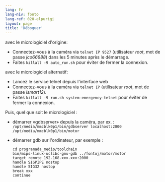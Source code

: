 ```yaml
---
lang: fr
lang-niv: fonto
lang-ref: 020-elpurigi
layout: page
title: 'Déboguer'
---
```


avec le micrologiciel d'origine:

* Connectez-vous à la caméra via `telnet IP 9527` (utilisateur _root_, mot de passe _jco66688_) dans les 5 minutes après le démarrage.
* Faites `killall -9 auto_run.sh` pour éviter de fermer la connexion.

avec le micrologiciel alternatif:

* Lancez le service telnet depuis l'interface web
* Connectez-vous à la caméra via `telnet IP` (utilisateur _root_, mot de passe _ismart12_).
* Faites `killall -9 run.sh system-emergency-telnet` pour éviter de fermer la connexion.

Puis, quel que soit le micrologiciel :

* démarrer «gdbserver» depuis la caméra, par ex. :  
     `/opt/media/mmcblk0p1/bin/gdbserver localhost:2000 /opt/media/mmcblk0p1/bin/motor`
* démarrer gdb sur l'ordinateur, par exemple :

    ```
    cd programada_medio/toolchain
    bin/mips-linux-uclibc-gnu-gdb ../fontoj/motor/motor 
    target remote 192.168.xxx.xxx:2000
    handle SIGPIPE nostop
    handle SIG32 nostop
    break xxx
    continue 
    ```



